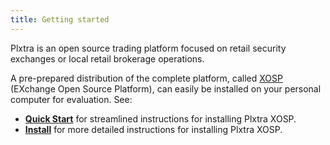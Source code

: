 ```yaml
---
title: Getting started
---
```


Plxtra is an open source trading platform focused on retail security exchanges or local retail brokerage operations.

A pre-prepared distribution of the complete platform, called [XOSP](/deploy/what-is-xosp/) (EXchange Open Source Platform), can easily be installed on your personal computer for evaluation.  See:

* **[Quick Start](./quick-start/)** for streamlined instructions for installing Plxtra XOSP.
* **[Install](./install/)** for more detailed instructions for installing Plxtra XOSP.
